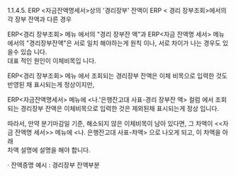 1.1.4.5. ERP <자금잔액명세서>상의 '경리장부' 잔액이 ERP < 경리 장부조회>에서의 각 장부 잔액과 다른 경우

ERP<경리 장부조회> 메뉴 에서의 "경리 장부잔 액"과 ERP<자금 잔액명 세서> 메뉴 에서의 "경리장부잔액"은 서로 일치 해야하는게 원칙 이나, 서로 차이가 나는 경우도 있을수 있습 니다.  
대표 적인 원인이 이체비목입 니다.

ERP<경리 장부조회> 메뉴 에서 조회되는 경리장부 잔액은 이체 비목으로 입력한 것도 반영된 채 표시되는게 정상이지만,

ERP<자금잔액명세서> 메뉴에 <나.'은행잔고대 사표-경리 장부잔 액> 컬럼 에서 조회되는 경리장부 잔액은 이체비목으로 입력한 것은 제외된채 표시되는게 정상 입니다.

따라서, 만약 분기마감일 기준, 해소되지 않은 이체비목이 남아 있다면, 그 차액이 <<자금 잔액명 세서>> 메뉴에 <나. 은행잔고대 사표-차액> 으로 나오게 되고, 이 차액을 아래  
차액 설명에 설명을 해야 합니다.

· 잔액증명 예시 : 경리장부 잔액부분